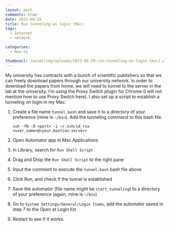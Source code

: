 ```yaml
---
layout: post
comments: true
date: 2023-08-29
title: Run tunneling on login (Mac)
tags:
  - Internet
  - network

categories:
  - How-to

thumbnail: /asset/img/uploads/2023-08-29-run-tunneling-on-login-(mac).png
---
```


My university has contracts with a bunch of scientific publishers so that we can freely download papers through our university network. In order to download the papers from home, we will need to tunnel to the server in the lab at the university. I’m using the Proxy Switch plugin for Chrome (I will not mention how to use Proxy Switch here). I also set up a script to establish a tunneling on login in my Mac.

1. Create a file name `tunnel.bash` and save it to a directory of your preference (mine is `~/bin`). Add the tunneling command to this bash file.

	```shell
	ssh -fN -D <port> -i ~/.ssh/id_rsa <user_name>@<your.bastion.server>
	```

2. Open Automator app in Mac Applications
3. In Library, search for `Run Shell Script`
4. Drag and Drop the `Run Shell Script` to the right pane
5. Input the comment to execute the `tunnel.bash` bash file above
6. Click Run, and check if the tunnel is established
7. Save the automator (file name might be `start_tunneling`) to a directory of your preference (again, mine is `~/bin`)
8. Go to `System Settings/General/Login Items`, add the automator saved in step 7 to the Open at Login list
9. Restart to see if it works.
